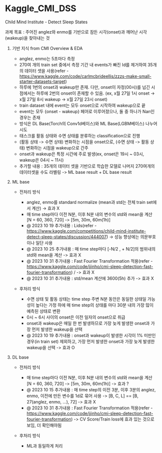 # Kaggle_CMI_DSS
Child Mind Institute - Detect Sleep States

과제 목표 : 주어진 anglez와 enmo를 기반으로 잠든 시각(onset)과 깨어난 시각(wakeup)을 찾아내는 것

1. 기반 지식 from CMI Overview & EDA
   - anglez, enmo는 5초마다 측정
   - 270여 개의 train set 중에서 측정 기간 내 events가 빠진 Id를 제거하여 35개의 데이터 셋을 사용(refer - https://www.kaggle.com/code/carlmcbrideellis/zzzs-make-small-starter-datasets-target)
   - 하루에 1번의 onset과 wakeup만 존재. 다만, onset이 자정(00시)를 넘긴 시점에서는 하루에 2번의 onset이 존재할 수 있음. (ex, x월 27일 1시 onset -> x월 27일 8시 wakeup -> x월 27일 23시 onset)
   - train dataset 내에 event는 모두 onset으로 시작하여 wakeup으로 끝
   - event는 모두 {onset - wakeup} 페어로 이루어졌으나, 둘 중 하나가 Nan인 경우는 존재
   - 방식은 DL Base(Torch의 Conv1d베이스)와 ML Base(LGBM베이스) 나누어 시도
   - 태스크를 활동 상태와 수면 상태를 분류하는 classification으로 진행
   - (활동 상태 -> 수면 상태) 변화하는 시점을 onset으로, (수면 상태 -> 활동 상태) 변화하는 시점을 wakeup으로 간주
   - onset과 wakeup은 특정 시간에 주로 발생(ex, onset은 19시 ~ 03시, wakeup은 04시 ~ 11시)
   - 추가할 내용 : 35개의 데이터 셋을 기반으로 학습한 모델로 나머지 270여개의 데이터셋을 수도 라벨링 -> ML base result + DL base result
   



2. ML base
   - 전처리 방식
     - anglez, enmo를 standard normalize (mean과 std는 전체 train set에서 계산) -> 효과 X
     - 매 time step마다 이전 N분, 이후 N분 내의 변수의 std와 mean을 계산 [N = 60, 360, 720] -> [5m, 30m, 60m(1h)]
     - @ 2023 10 19 추가내용 : Lids(refer - https://www.kaggle.com/competitions/child-mind-institute-detect-sleep-states/discussion/444007) -> 성능 향상에는 의문부호이나 일단 사용
     - @ 2023 10 25 추가내용 : 매 time step마다 [-N/2 , + N/2]의 범위내의 std와 mean을 계산 -> 효과 X
     - @ 2023 10 31 추가내용 : Fast Fourier Transformation 적용(refer - https://www.kaggle.com/code/jjinho/cmi-sleep-detection-fast-fourier-transformation) / -> 효과 X
     - @ 2023 10 31 추가내용 : std/mean 계산에 3600(5h) 추가 -> 효과 X

   - 후처리 방식
     - 수면 상태 및 활동 상태는 time step 주변 N분 동안은 동일한 상태일 가능성이 높다는 가정 하에 매 time step의 상태를 마다 30분 내의 가장 많이 예측된 상태로 변환
     - 0시 ~ 6시 사이의 onset은 이전 일자의 onset으로 취급
     - onset과 wakeup은 매일 한 번 발생하므로 가장 늦게 발생한 onset과 가장 먼저 발생한 wakeup을 선택
     - @ 2023 10 19 추가내용 : onset과 wakeup이 발생한 시각이 1% 미만인 경우(in train set) 제외하고, 가장 먼저 발생한 onset과 가장 늦게 발생한 wakeup을 선택 -> 효과 O


3. DL base
   - 전처리 방식
     - 매 time step마다 이전 N분, 이후 N분 내의 변수의 std와 mean을 계산 [N = 60, 360, 720] -> [5m, 30m, 60m(1h)] -> 효과 ?
     - @ 2023 10 15 추가내용 : 매 time step의 이전 3분, 이후 3분의 anglez, enmo, 이전에 만든 변수를 1d로 묶어 사용 -> [B, C, L]  == [B, 27(anglez, enmo, ...), 72] -> 효과 X
     - @ 2023 10 31 추가내용 : Fast Fourier Transformation 적용(refer - https://www.kaggle.com/code/jjinho/cmi-sleep-detection-fast-fourier-transformation) -> CV Score/Train loss에 효과 있는 것으로 보임, 더 확인해야됨

   - 후처리 방식
     - ML과 동일하게 처리
